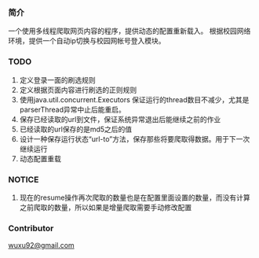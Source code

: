 ### 简介 ###
一个使用多线程爬取网页内容的程序，提供动态的配置重新载入。
根据校园网络环境，提供一个自动ip切换与校园网帐号登入模块。

### TODO ###
1. 定义登录一面的刷选规则
2. 定义根据页面内容进行刷选的正则规则
3. 使用java.util.concurrent.Executors 保证运行的thread数目不减少，尤其是parserThread异常中止后能重启。
4. 保存已经读取的url到文件，保证系统异常退出后能继续之前的作业
5. 已经读取的url保存的是md5之后的值
6. 设计一种保存运行状态“url-to”方法，保存那些将要爬取得数据。用于下一次继续运行
7. 动态配置重载

### NOTICE ###
1. 现在的resume操作再次爬取的数量也是在配置里面设置的数量，而没有计算之前爬取的数量，所以如果是增量爬取需要手动修改配置

### Contributor ###
wuxu92@gmail.com